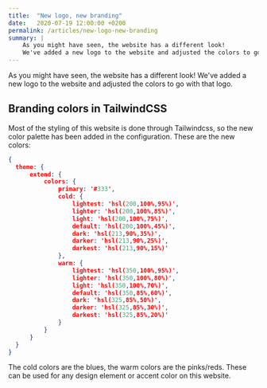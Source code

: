 ```yaml
---
title:  "New logo, new branding"
date:   2020-07-19 12:00:00 +0200
permalink: /articles/new-logo-new-branding
summary: | 
    As you might have seen, the website has a different look! 
    We've added a new logo to the website and adjusted the colors to go with the new logo.
---
```


As you might have seen, the website has a different look! 
We've added a new logo to the website and adjusted the colors to go with that logo.

## Branding colors in TailwindCSS
Most of the styling of this website is done through Tailwindcss, 
so the new color palette has been added in the configuration. These are the new colors:

```json
{
  theme: {
      extend: {
          colors: {
              primary: '#333',
              cold: {
                  lightest: 'hsl(200,100%,95%)',
                  lighter: 'hsl(200,100%,85%)',
                  light: 'hsl(200,100%,75%)',
                  default: 'hsl(200,100%,45%)',
                  dark: 'hsl(213,90%,35%)',
                  darker: 'hsl(213,90%,25%)',
                  darkest: 'hsl(213,90%,15%)'
              },
              warm: {
                  lightest: 'hsl(350,100%,95%)',
                  lighter: 'hsl(350,100%,80%)',
                  light: 'hsl(350,100%,70%)',
                  default: 'hsl(350,85%,60%)',
                  dark: 'hsl(325,85%,50%)',
                  darker: 'hsl(325,85%,30%)',
                  darkest: 'hsl(325,85%,20%)'
              }
          }
      }
  }
}
```

The cold colors are the blues, the warm colors are the pinks/reds. 
These can be used for any design element or accent color on this website.

